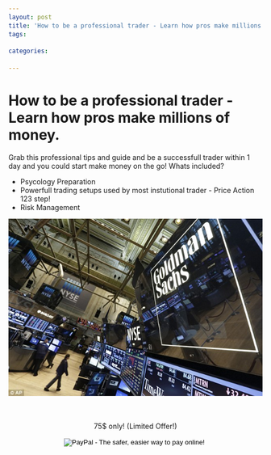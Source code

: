 ```yaml
---
layout: post
title: 'How to be a professional trader - Learn how pros make millions of money'
tags:
  
categories:
  
---
```

# How to be a professional trader - Learn how pros make millions of money.

Grab this professional tips and guide and be a successfull trader within 1 day and you could start make money on the go!
Whats included?
- Psycology Preparation
- Powerfull trading setups used by most instutional trader - Price Action 123 step!
- Risk Management

<div align="center">
<img alt="Pepperstone Rebate" src="/static/img/general-image/How-To-Be-a-Pro-Trader-in-1-Day.jpg" title="How to be a professional trader">

<br><br>
75$ only! (Limited Offer!)
<br>
<form action="https://www.paypal.com/cgi-bin/webscr" method="post" target="_top">
<input type="hidden" name="cmd" value="_s-xclick">
<input type="hidden" name="hosted_button_id" value="7SAXUHDCGSYLG">
<input type="image" src="https://www.paypalobjects.com/en_US/i/btn/btn_buynowCC_LG.gif" border="0" name="submit" alt="PayPal - The safer, easier way to pay online!">
<img alt="" border="0" src="https://www.paypalobjects.com/en_US/i/scr/pixel.gif" width="1" height="1">
</form>

</div>

